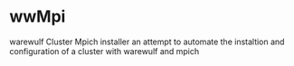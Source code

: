 # wwMpi
warewulf Cluster Mpich installer 
an attempt to automate the instaltion and configuration of a cluster with warewulf and mpich
